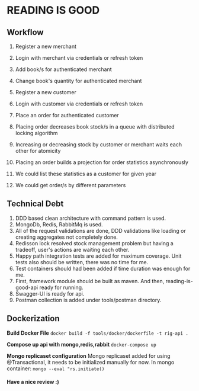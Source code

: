 # READING IS GOOD

## Workflow

1. Register a new merchant

2. Login with merchant via credentials or refresh token

3. Add book/s for authenticated merchant

4. Change book's quantity for authenticated merchant

5. Register a new customer

6. Login with customer via credentials or refresh token

7. Place an order for authenticated customer

8. Placing order decreases book stock/s in a queue with distributed locking algorithm

9. Increasing or decreasing stock by customer or merchant waits each other for atomicity

10. Placing an order builds a projection for order statistics asynchronously

11. We could list these statistics as a customer for given year

12. We could get order/s by different parameters


## Technical Debt
1. DDD based clean architecture with command pattern is used.
2. MongoDb, Redis, RabbitMq is used.
3. All of the request validations are done, DDD validations like loading or creating aggregates not completely done.
4. Redisson lock resolved stock management problem but having a tradeoff, user's actions are waiting each other.
5. Happy path integration tests are added for maximum coverage. Unit tests also should be written, there was no time for me.
6. Test containers should had been added if time duration was enough for me.
7. First, framework module should be built as maven. And then, reading-is-good-api ready for running.
8. Swagger-UI is ready for api.
9. Postman collection is added under tools/postman directory.

## Dockerization

**Build Docker File**
`docker build -f tools/docker/dockerfile -t rig-api .`

**Compose up api with mongo,redis,rabbit**
`docker-compose up`

**Mongo replicaset configuration**
Mongo replicaset added for using @Transactional, it needs to be initialized manually for now.
In mongo container:
`mongo --eval "rs.initiate()`


#### Have a nice review :)


